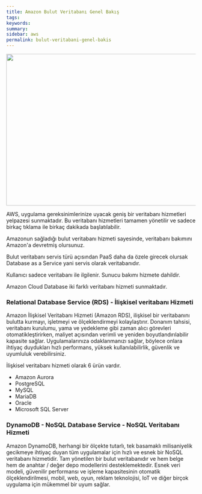 ```yaml
---
title: Amazon Bulut Veritabanı Genel Bakış
tags:
keywords: 
summary:
sidebar: aws
permalink: bulut-veritabani-genel-bakis
---
```



<img src="https://forumlogs.com/uploads/default/original/2X/3/337f24ac896f8c4a0a91163e4ffc1baa36aa44d1.png" width="690" height="402">


AWS, uygulama gereksinimlerinize uyacak geniş bir veritabanı hizmetleri yelpazesi sunmaktadır. Bu veritabanı hizmetleri tamamen yönetilir ve sadece birkaç tıklama ile birkaç dakikada başlatılabilir.

Amazonun sağladığı bulut veritabanı hizmeti sayesinde, veritabanı bakımını Amazon'a devretmiş olursunuz.

 Bulut veritabanı servis türü açısından PaaS daha da özele girecek olursak Database as a Service yani servis olarak veritabanıdır. 

Kullanıcı sadece veritabanı ile ilgilenir. Sunucu bakımı hizmete dahildir.


Amazon Cloud Database iki farklı veritabanı hizmeti sunmaktadır.

### Relational Database Service (RDS) - İlişkisel veritabanı Hizmeti

Amazon İlişkisel Veritabanı Hizmeti (Amazon RDS), ilişkisel bir veritabanını bulutta kurmayı, işletmeyi ve ölçeklendirmeyi kolaylaştırır. Donanım tahsisi, veritabanı kurulumu, yama ve yedekleme gibi zaman alıcı görevleri otomatikleştirirken, maliyet açısından verimli ve yeniden boyutlandırılabilir kapasite sağlar. Uygulamalarınıza odaklanmanızı sağlar, böylece onlara ihtiyaç duydukları hızlı performans, yüksek kullanılabilirlik, güvenlik ve uyumluluk verebilirsiniz.


İlişkisel veritabanı hizmeti olarak 6 ürün vardır.

* Amazon Aurora
* PostgreSQL
* MySQL
* MariaDB
* Oracle
* Microsoft SQL Server

###  DynamoDB - NoSQL Database Service - NoSQL Veritabanı Hizmeti

Amazon DynamoDB, herhangi bir ölçekte tutarlı, tek basamaklı milisaniyelik gecikmeye ihtiyaç duyan tüm uygulamalar için hızlı ve esnek bir NoSQL veritabanı hizmetidir. Tam yönetilen bir bulut veritabanıdır ve hem belge hem de anahtar / değer depo modellerini desteklemektedir. Esnek veri modeli, güvenilir performansı ve işleme kapasitesinin otomatik ölçeklendirilmesi, mobil, web, oyun, reklam teknolojisi, IoT ve diğer birçok uygulama için mükemmel bir uyum sağlar.